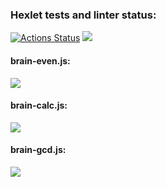 ### Hexlet tests and linter status:
[![Actions Status](https://github.com/winerar/backend-project-lvl1/workflows/hexlet-check/badge.svg)](https://github.com/winerar/backend-project-lvl1/actions)
<a href="https://codeclimate.com/github/winerar/backend-project-lvl1/maintainability"><img src="https://api.codeclimate.com/v1/badges/4a3c5e7bee43ab6bd5c7/maintainability" /></a>
#### brain-even.js:
<a href="https://asciinema.org/a/P3DWzcKfGmg39Kjp7AaC4jjAe" target="_blank"><img src="https://asciinema.org/a/P3DWzcKfGmg39Kjp7AaC4jjAe.svg" /></a>
#### brain-calc.js:
<a href="https://asciinema.org/a/vEJl2hmYvdRoi3QKFF369iPW2" target="_blank"><img src="https://asciinema.org/a/vEJl2hmYvdRoi3QKFF369iPW2.svg" /></a>
#### brain-gcd.js:
<a href="https://asciinema.org/a/JlCIeW516tQY0Yi41Bk9EsYva" target="_blank"><img src="https://asciinema.org/a/JlCIeW516tQY0Yi41Bk9EsYva.svg" /></a>
